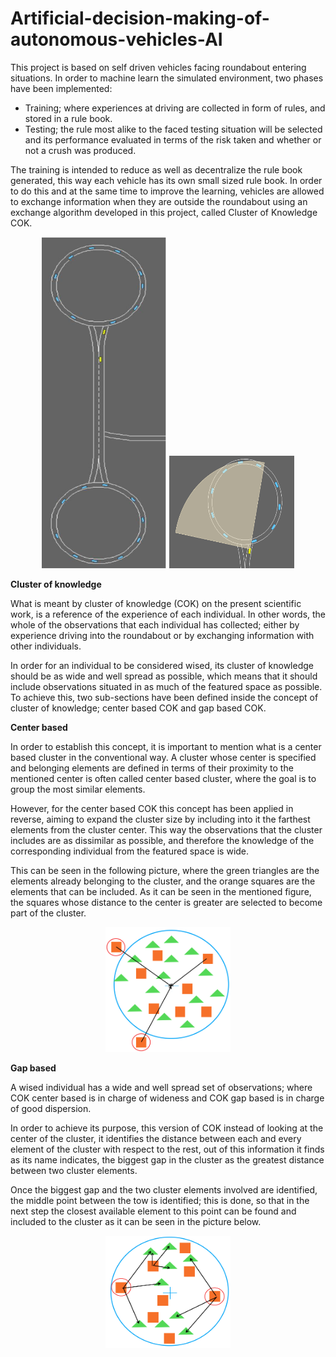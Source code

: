# Artificial-decision-making-of-autonomous-vehicles-AI

This project is based on self driven vehicles facing roundabout entering situations. In order to machine learn the simulated environment, two phases have been implemented:

- Training; where experiences at driving are collected in form of rules, and stored in a rule book.
- Testing; the rule most alike to the faced testing situation will be selected and its performance evaluated in terms of the risk taken and whether or not a crush was produced.

The training is intended to reduce as well as decentralize the rule book generated, this way each vehicle has its own small sized rule book. In order to do this and at the same time to improve the learning, vehicles are allowed to exchange information when they are outside the roundabout using an exchange algorithm developed in this project, called Cluster of Knowledge COK.

<p align = "center">
  <img src= "https://github.com/RonMen10/Artificial-decision-making-of-autonomous-vehicles-AI/blob/main/images/Simulation.png" width="200" height="530"/ >
  <img src= "https://github.com/RonMen10/Artificial-decision-making-of-autonomous-vehicles-AI/blob/main/images/raduis.png" width="200" height="180"/ >


**Cluster of knowledge**

What is meant by cluster of knowledge (COK) on the present scientific work, is a reference of the experience of each individual. In other words, the whole of the observations that each individual has collected; either by experience driving into the roundabout or by exchanging information with other individuals.

In order for an individual to be considered wised, its cluster of knowledge should be as wide and well spread as possible, which means that it should include observations situated in as much of the featured space as possible. To achieve this, two sub-sections have been defined inside the concept of cluster of knowledge; center based COK and gap based COK.

**Center based**

In order to establish this concept, it is important to mention what is a center based cluster in the conventional way. A cluster whose center is specified and belonging elements are defined in terms  of their proximity to the mentioned center is often called center based cluster, where the goal is to group the most similar elements.

However, for the center based COK this concept has been applied in reverse, aiming to expand the cluster size by including into it the farthest elements from the cluster center. This way the observations that the cluster includes are as dissimilar as possible, and therefore the knowledge of the corresponding individual from the featured space is wide.

This can be seen in the following picture, where the green triangles are the elements already belonging to the cluster, and the orange squares are the elements that can be included. As it can be seen in the mentioned figure, the squares whose distance to the center is greater are selected to become part of the cluster.
<p align = "center">
  <img src= "https://github.com/RonMen10/Artificial-decision-making-of-autonomous-vehicles-AI/blob/main/images/center_based_clustering.png" width="200" height="200"/ >


**Gap based**

A wised individual has a wide and well spread set of observations; where COK center based is in charge of wideness and COK gap based is in charge of good dispersion.

In order to achieve its purpose, this version of COK instead of looking at the center of the cluster, it identifies the distance between each and every element of the cluster with respect to the rest, out of this information it finds as its name indicates, the biggest gap in the cluster as the greatest distance between two cluster elements.

Once the biggest gap and the two cluster elements involved are identified, the middle point between the tow is identified; this is done, so that in the next step the closest available element to this point can be found and included to the cluster as it can be seen in the picture below.

<p align = "center">
  <img src= "https://github.com/RonMen10/Artificial-decision-making-of-autonomous-vehicles-AI/blob/main/images/GAP_based_clustering.png" width="200" height="180"/ >

